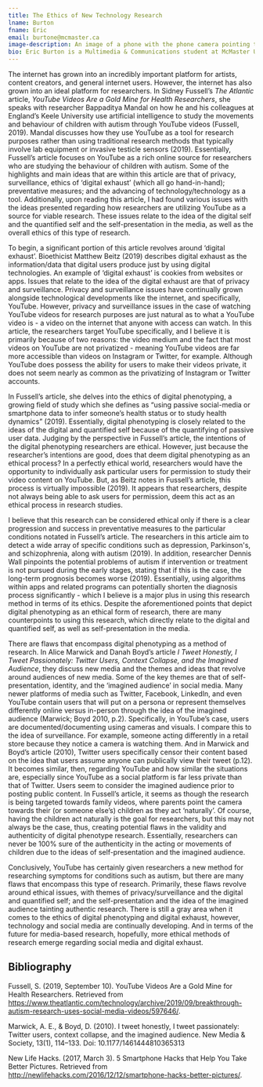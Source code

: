 ```yaml
---
title: The Ethics of New Technology Research
lname: Burton
fname: Eric
email: burtone@mcmaster.ca
image-description: An image of a phone with the phone camera pointing towards a child that is blowing bubbles
bio: Eric Burton is a Multimedia & Communications student at McMaster University
---
```


The internet has grown into an incredibly important platform for artists, content creators, and general internet users. However, the internet has also grown into an ideal platform for researchers. In Sidney Fussell’s _The Atlantic_ article, _YouTube Videos Are a Gold Mine for Health Researchers_, she speaks with researcher Bappaditya Mandal on how he and his colleagues at England’s Keele University use artificial intelligence to study the movements and behaviour of children with autism through YouTube videos (Fussell, 2019). Mandal discusses how they use YouTube as a tool for research purposes rather than using traditional research methods that typically involve lab equipment or invasive testicle sensors (2019). Essentially, Fussell’s article focuses on YouTube as a rich online source for researchers who are studying the behaviour of children with autism. Some of the highlights and main ideas that are within this article are that of privacy, surveillance, ethics of ‘digital exhaust’ (which all go hand-in-hand); preventative measures; and the advancing of technology/technology as a tool. Additionally, upon reading this article, I had found various issues with the ideas presented regarding how researchers are utilizing YouTube as a source for viable research. These issues relate to the idea of the digital self and the quantified self and the self-presentation in the media, as well as the overall ethics of this type of research. 
	
To begin, a significant portion of this article revolves around ‘digital exhaust’. Bioethicist Matthew Beitz (2019) describes digital exhaust as the information/data that digital users produce just by using digital technologies. An example of ‘digital exhaust’ is cookies from websites or apps. Issues that relate to the idea of the digital exhaust are that of privacy and surveillance. Privacy and surveillance issues have continually grown alongside technological developments like the internet, and specifically, YouTube. However, privacy and surveillance issues in the case of watching YouTube videos for research purposes are just natural as to what a YouTube video is - a video on the internet that anyone with access can watch. In this article, the researchers target YouTube specifically, and I believe it is primarily because of two reasons: the video medium and the fact that most videos on YouTube are not privatized - meaning YouTube videos are far more accessible than videos on Instagram or Twitter, for example. Although YouTube does possess the ability for users to make their videos private, it does not seem nearly as common as the privatizing of Instagram or Twitter accounts. 
	
In Fussell’s article, she delves into the ethics of digital phenotyping, a growing field of study which she defines as “using passive social-media or smartphone data to infer someone’s health status or to study health dynamics” (2019). Essentially, digital phenotyping is closely related to the ideas of the digital and quantified self because of the quantifying of passive user data. Judging by the perspective in Fussell’s article, the intentions of the digital phenotyping researchers are ethical. However, just because the researcher’s intentions are good, does that deem digital phenotyping as an ethical process? In a perfectly ethical world, researchers would have the opportunity to individually ask particular users for permission to study their video content on YouTube. But, as Beitz notes in Fussell’s article, this process is virtually impossible (2019). It appears that researchers, despite not always being able to ask users for permission, deem this act as an ethical process in research studies. 

I believe that this research can be considered ethical only if there is a clear progression and success in preventative measures to the particular conditions notated in Fussell’s article. The researchers in this article aim to detect a wide array of specific conditions such as depression, Parkinson's, and schizophrenia, along with autism (2019). In addition, researcher Dennis Wall pinpoints the potential problems of autism if intervention or treatment is not pursued during the early stages, stating that if this is the case, the long-term prognosis becomes worse (2019). Essentially, using algorithms within apps and related programs can potentially shorten the diagnosis process significantly - which I believe is a major plus in using this research method in terms of its ethics. Despite the aforementioned points that depict digital phenotyping as an ethical form of research, there are many counterpoints to using this research, which directly relate to the digital and quantified self, as well as self-presentation in the media. 
	
There are flaws that encompass digital phenotyping as a method of research. In Alice Marwick and Danah Boyd’s article _I Tweet Honestly, I Tweet Passionately: Twitter Users, Context Collapse, and the Imagined Audience_, they discuss new media and the themes and ideas that revolve around audiences of new media. Some of the key themes are that of self-presentation, identity, and the ‘imagined audience’ in social media. Many newer platforms of media such as Twitter, Facebook, LinkedIn, and even YouTube contain users that will put on a persona or represent themselves differently online versus in-person through the idea of the imagined audience (Marwick; Boyd 2010, p.2). Specifically, in YouTube’s case, users are documented/documenting using cameras and visuals. I compare this to the idea of surveillance. For example, someone acting differently in a retail store because they notice a camera is watching them. And in Marwick and Boyd’s article (2010), Twitter users specifically censor their content based on the idea that users assume anyone can publically view their tweet (p.12). It becomes similar, then, regarding YouTube and how similar the situations are, especially since YouTube as a social platform is far less private than that of Twitter. Users seem to consider the imagined audience prior to posting public content. In Fussell’s article, it seems as though the research is being targeted towards family videos, where parents point the camera towards their (or someone else’s) children as they act ‘naturally’. Of course, having the children act naturally is the goal for researchers, but this may not always be the case, thus, creating potential flaws in the validity and authenticity of digital phenotype research. Essentially, researchers can never be 100% sure of the authenticity in the acting or movements of children due to the ideas of self-presentation and the imagined audience. 
	
Conclusively, YouTube has certainly given researchers a new method for researching symptoms for conditions such as autism, but there are many flaws that encompass this type of research. Primarily, these flaws revolve around ethical issues, with themes of privacy/surveillance and the digital and quantified self; and the self-presentation and the idea of the imagined audience tainting authentic research. There is still a gray area when it comes to the ethics of digital phenotyping and digital exhaust, however, technology and social media are continually developing. And in terms of the future for media-based research, hopefully, more ethical methods of research emerge regarding social media and digital exhaust. 

## Bibliography
Fussell, S. (2019, September 10). YouTube Videos Are a Gold Mine for Health Researchers. 
Retrieved from https://www.theatlantic.com/technology/archive/2019/09/breakthrough-autism-research-uses-social-media-videos/597646/.

Marwick, A. E., & Boyd, D. (2010). I tweet honestly, I tweet passionately: Twitter users, context
collapse, and the imagined audience. New Media & Society, 13(1), 114–133. Doi:
10.1177/1461444810365313

New Life Hacks. (2017, March 3). 5 Smartphone Hacks that Help You Take Better Pictures.
Retrieved from http://newlifehacks.com/2016/12/12/smartphone-hacks-better-pictures/.
